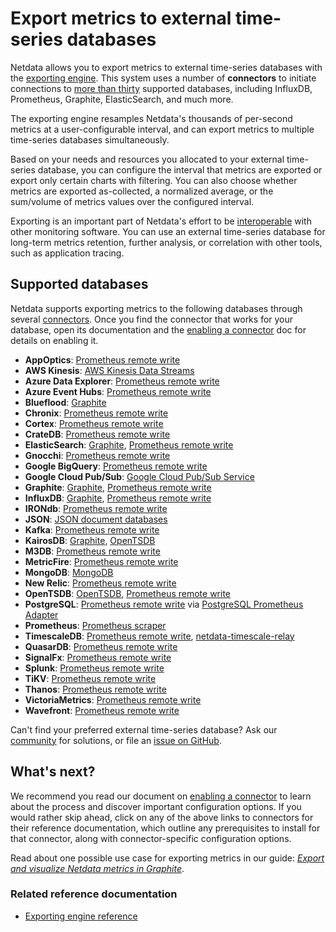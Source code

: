 <!--
title: "Export metrics to external time-series databases"
description: "Use the exporting engine to send Netdata metrics to popular external time series databases for long-term storage or further analysis."
custom_edit_url: https://github.com/netdata/netdata/edit/master/docs/export/external-databases.md
-->

# Export metrics to external time-series databases

Netdata allows you to export metrics to external time-series databases with the [exporting
engine](/exporting/README.md). This system uses a number of **connectors** to initiate connections to [more than
thirty](#supported-databases) supported databases, including InfluxDB, Prometheus, Graphite, ElasticSearch, and much
more. 

The exporting engine resamples Netdata's thousands of per-second metrics at a user-configurable interval, and can export
metrics to multiple time-series databases simultaneously.

Based on your needs and resources you allocated to your external time-series database, you can configure the interval
that metrics are exported or export only certain charts with filtering. You can also choose whether metrics are exported
as-collected, a normalized average, or the sum/volume of metrics values over the configured interval.

Exporting is an important part of Netdata's effort to be [interoperable](/docs/overview/netdata-monitoring-stack.md)
with other monitoring software. You can use an external time-series database for long-term metrics retention, further
analysis, or correlation with other tools, such as application tracing.

## Supported databases

Netdata supports exporting metrics to the following databases through several
[connectors](/exporting/README.md#features). Once you find the connector that works for your database, open its
documentation and the [enabling a connector](/docs/export/enable-connector.md) doc for details on enabling it.

-   **AppOptics**: [Prometheus remote write](/exporting/prometheus/remote_write/README.md)
-   **AWS Kinesis**: [AWS Kinesis Data Streams](/exporting/aws_kinesis/README.md)
-   **Azure Data Explorer**: [Prometheus remote write](/exporting/prometheus/remote_write/README.md)
-   **Azure Event Hubs**: [Prometheus remote write](/exporting/prometheus/remote_write/README.md)
-   **Blueflood**: [Graphite](/exporting/graphite/README.md)
-   **Chronix**: [Prometheus remote write](/exporting/prometheus/remote_write/README.md)
-   **Cortex**: [Prometheus remote write](/exporting/prometheus/remote_write/README.md)
-   **CrateDB**: [Prometheus remote write](/exporting/prometheus/remote_write/README.md)
-   **ElasticSearch**: [Graphite](/exporting/graphite/README.md), [Prometheus remote
    write](/exporting/prometheus/remote_write/README.md)
-   **Gnocchi**: [Prometheus remote write](/exporting/prometheus/remote_write/README.md)
-   **Google BigQuery**: [Prometheus remote write](/exporting/prometheus/remote_write/README.md)
-   **Google Cloud Pub/Sub**: [Google Cloud Pub/Sub Service](/exporting/pubsub/README.md)
-   **Graphite**: [Graphite](/exporting/graphite/README.md), [Prometheus remote
    write](/exporting/prometheus/remote_write/README.md)
-   **InfluxDB**: [Graphite](/exporting/graphite/README.md), [Prometheus remote
    write](/exporting/prometheus/remote_write/README.md)
-   **IRONdb**: [Prometheus remote write](/exporting/prometheus/remote_write/README.md)
-   **JSON**: [JSON document databases](/exporting/json/README.md)
-   **Kafka**: [Prometheus remote write](/exporting/prometheus/remote_write/README.md)
-   **KairosDB**: [Graphite](/exporting/graphite/README.md), [OpenTSDB](/exporting/opentsdb/README.md)
-   **M3DB**: [Prometheus remote write](/exporting/prometheus/remote_write/README.md)
-   **MetricFire**: [Prometheus remote write](/exporting/prometheus/remote_write/README.md)
-   **MongoDB**: [MongoDB](/exporting/mongodb/README.md)
-   **New Relic**: [Prometheus remote write](/exporting/prometheus/remote_write/README.md)
-   **OpenTSDB**: [OpenTSDB](/exporting/opentsdb/README.md), [Prometheus remote
    write](/exporting/prometheus/remote_write/README.md)
-   **PostgreSQL**: [Prometheus remote write](/exporting/prometheus/remote_write/README.md)
    via [PostgreSQL Prometheus Adapter](https://github.com/CrunchyData/postgresql-prometheus-adapter)
-   **Prometheus**: [Prometheus scraper](/exporting/prometheus/README.md)
-   **TimescaleDB**: [Prometheus remote write](/exporting/prometheus/remote_write/README.md),
    [netdata-timescale-relay](/exporting/TIMESCALE.md)
-   **QuasarDB**: [Prometheus remote write](/exporting/prometheus/remote_write/README.md)
-   **SignalFx**: [Prometheus remote write](/exporting/prometheus/remote_write/README.md)
-   **Splunk**: [Prometheus remote write](/exporting/prometheus/remote_write/README.md)
-   **TiKV**: [Prometheus remote write](/exporting/prometheus/remote_write/README.md)
-   **Thanos**: [Prometheus remote write](/exporting/prometheus/remote_write/README.md)
-   **VictoriaMetrics**: [Prometheus remote write](/exporting/prometheus/remote_write/README.md)
-   **Wavefront**: [Prometheus remote write](/exporting/prometheus/remote_write/README.md)

Can't find your preferred external time-series database? Ask our [community](https://community.netdata.cloud/) for
solutions, or file an [issue on
GitHub](https://github.com/netdata/netdata/issues/new?assignees=&labels=bug%2Cneeds+triage&template=BUG_REPORT.yml).

## What's next?

We recommend you read our document on [enabling a connector](/docs/export/enable-connector.md) to learn about the
process and discover important configuration options. If you would rather skip ahead, click on any of the above links to
connectors for their reference documentation, which outline any prerequisites to install for that connector, along with
connector-specific configuration options.

Read about one possible use case for exporting metrics in our guide: [_Export and visualize Netdata metrics in
Graphite_](/docs/guides/export/export-netdata-metrics-graphite.md).

### Related reference documentation

-   [Exporting engine reference](/exporting/README.md)


